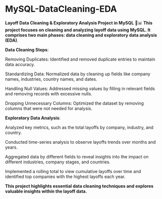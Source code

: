 # MySQL-DataCleaning-EDA
**Layoff Data Cleaning & Exploratory Analysis Project in MySQL** 🧹📊
**This project focuses on cleaning and analyzing layoff data using MySQL. It comprises two main phases: data cleaning and exploratory data analysis (EDA)**.

**Data Cleaning Steps**:

Removing Duplicates: Identified and removed duplicate entries to maintain data accuracy.

Standardizing Data: Normalized data by cleaning up fields like company names, industries, country names, and dates.

Handling Null Values: Addressed missing values by filling in relevant fields and removing records with excessive nulls.

Dropping Unnecessary Columns: Optimized the dataset by removing columns that were not needed for analysis.

**Exploratory Data Analysis**:

Analyzed key metrics, such as the total layoffs by company, industry, and country.

Conducted time-series analysis to observe layoffs trends over months and years.

Aggregated data by different fields to reveal insights into the impact on different industries, company stages, and countries.

Implemented a rolling total to view cumulative layoffs over time and identified top companies with the highest layoffs each year.

**This project highlights essential data cleaning techniques and explores valuable insights within the layoff data.**

